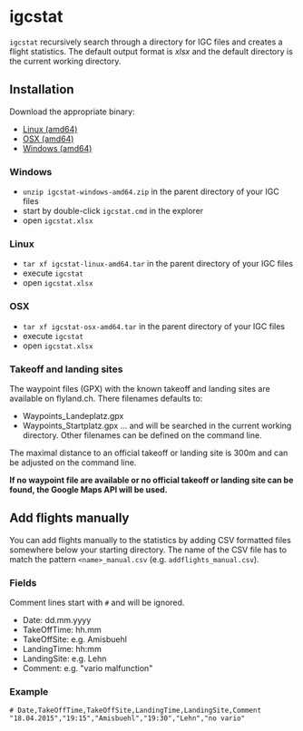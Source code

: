 # igcstat
`igcstat` recursively search through a directory for IGC files and creates a flight statistics.
The default output format is _xlsx_ and the default directory is the current working directory.

## Installation
Download the appropriate binary:
* [Linux (amd64)](dist/igcstat-linux-amd64.tar?raw=true)
* [OSX (amd64)](dist/igcstat-osx-amd64.tar?raw=true)
* [Windows (amd64)](dist/igcstat-windows-amd64.zip?raw=true)

### Windows
* `unzip igcstat-windows-amd64.zip` in the parent directory of your IGC files
* start by double-click `igcstat.cmd` in the explorer
* open `igcstat.xlsx`

### Linux 
* `tar xf igcstat-linux-amd64.tar` in the parent directory of your IGC files
* execute `igcstat`
* open `igcstat.xlsx`

### OSX 
* `tar xf igcstat-osx-amd64.tar` in the parent directory of your IGC files
* execute `igcstat`
* open `igcstat.xlsx`

### Takeoff and landing sites
The waypoint files (GPX) with the known takeoff and landing sites are available on flyland.ch. There filenames defaults to:
* Waypoints_Landeplatz.gpx 
* Waypoints_Startplatz.gpx
... and will be searched in the current working directory. Other filenames can be defined on the command line.

The maximal distance to an official takeoff or landing site is 300m and can be adjusted on the command line.

__If no waypoint file are available or no official takeoff or landing site can be found, the Google Maps API will be used.__

###

## Add flights manually
You can add flights manually to the statistics by adding CSV formatted files somewhere below your starting directory.
The name of the CSV file has to match the pattern `<name>_manual.csv` (e.g. `addflights_manual.csv`).

### Fields
Comment lines start with `#` and will be ignored.
* Date:        dd.mm.yyyy
* TakeOffTime: hh.mm
* TakeOffSite: e.g. Amisbuehl
* LandingTime: hh:mm
* LandingSite: e.g. Lehn
* Comment:     e.g. "vario malfunction"

### Example
    # Date,TakeOffTime,TakeOffSite,LandingTime,LandingSite,Comment
    "18.04.2015","19:15","Amisbuehl","19:30","Lehn","no vario"
